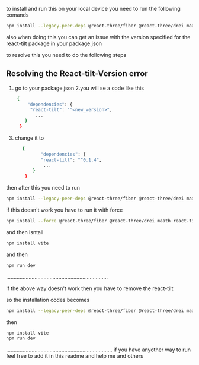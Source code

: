 to install and run this on your local device you need to run the following comands 

```bash
npm install --legacy-peer-deps @react-three/fiber @react-three/drei maath react-vertical-timeline-component @emailjs/browser framer-motion react-router-dom
```



also when doing this you can get an issue with the version specified for the react-tilt package in your package.json

to resolve this you need to do the following steps 
##  <a name="table">Resolving the React-tilt-Version error</a>
1. go to your package.json
2.you will se a code like this 
```bash
    {
        "dependencies": {
         "react-tilt": "^<new_version>",
           ...
       }
     }
```
3. change it to 
```bash
      {
             "dependencies": {
             "react-tilt": "^0.1.4",
              ...
          }
       }
```
then after this you need to run 

```bash
npm install --legacy-peer-deps @react-three/fiber @react-three/drei maath react-vertical-timeline-component @emailjs/browser framer-motion react-router-dom
```

if this doesn't work you have to run it with force 
```bash
npm install --force @react-three/fiber @react-three/drei maath react-tilt react-vertical-timeline-component @emailjs/browser framer-motion react-router-dom
```
  and then isntall 
  ```bash
npm install vite
```
and then
```bash
npm run dev
```
....................................................................

if the above way doesn't work then you have to remove the react-tilt  

so the installation codes becomes 
```bash
npm install --legacy-peer-deps @react-three/fiber @react-three/drei maath react-vertical-timeline-component @emailjs/browser framer-motion react-router-dom
```

then
```bash
npm install vite
npm run dev
```
.......................................................................
if you have anyother way to run feel free to add it in this readme and help me and others



